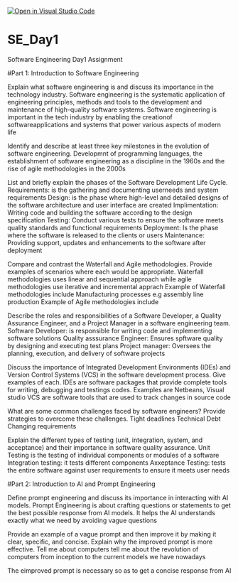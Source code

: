 [![Open in Visual Studio Code](https://classroom.github.com/assets/open-in-vscode-2e0aaae1b6195c2367325f4f02e2d04e9abb55f0b24a779b69b11b9e10269abc.svg)](https://classroom.github.com/online_ide?assignment_repo_id=15566393&assignment_repo_type=AssignmentRepo)
# SE_Day1
Software Engineering Day1 Assignment

#Part 1: Introduction to Software Engineering

Explain what software engineering is and discuss its importance in the technology industry.
Software engineering is the systematic application of engineering principles, methods and tools to the development and maintenance of high-quality software systems. 
Software engineering is important in the tech industry by enabling the creationof softwareapplications and systems that power various aspects of modern life

Identify and describe at least three key milestones in the evolution of software engineering.
Developmnt of programming languages, the establishment of software engineering as a discipline in the 1960s and the rise of agile methodologies in the 2000s

List and briefly explain the phases of the Software Development Life Cycle.
Requirements: is the gathering and documenting userneeds and system requirements
Design: is the phase where high-level and detailed designs of the software architecture and user interface are created
Implimentation: Writing code and building the software according to the design specification
Testing: Conduct various tests to ensure the software meets quality standards and functional requirements
Deployment: Is the phase where the software is released to the clients or users
Maintenance: Providing support, updates and enhancements to the software after deployment

Compare and contrast the Waterfall and Agile methodologies. Provide examples of scenarios where each would be appropriate.
Waterfall methodologies uses linear and sequential approach while agile methodologies use iterative and incremental apprach
Example of Waterfall methodologies include Manufacturing processes e.g assembly line production 
Example of Agile methodologies include

Describe the roles and responsibilities of a Software Developer, a Quality Assurance Engineer, and a Project Manager in a software engineering team.
Software Developer: is responsible for writing code and implementing software solutions
Quality asssurance Engineer: Ensures spftware quality by designing and executing test plans
Project manager: Oversees the planning, execution, and delivery of software projects

Discuss the importance of Integrated Development Environments (IDEs) and Version Control Systems (VCS) in the software development process. Give examples of each.
IDEs are software packages that provide complete tools for writing, debugging and testings codes. Examples are Netbeans, Visual studio
VCS are software tools that are used to track changes in source code 

What are some common challenges faced by software engineers? Provide strategies to overcome these challenges.
Tight deadlines
Technical Debt
Changing requirements

Explain the different types of testing (unit, integration, system, and acceptance) and their importance in software quality assurance.
Unit Testing is the testing of individual components or modules of a software
Integration testing: it tests different components 
Axxeptance Testing: tests the entire software against user requirements to ensure it meets user needs

#Part 2: Introduction to AI and Prompt Engineering


Define prompt engineering and discuss its importance in interacting with AI models.
Prompt Engineering is about crafting questions or statements to get the best possible response from AI models. It helps the AI understands exactly what we need by avoiding vague questions

Provide an example of a vague prompt and then improve it by making it clear, specific, and concise. Explain why the improved prompt is more effective.
Tell me about computers
tell me about the revolution of computers from inception to the current models we have nowadays

The eimproved prompt is necessary so as to get a concise response from AI
